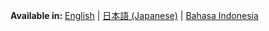 <!-- Language Switcher -->
<div class="language-switcher">
  <p>
    <strong>Available in:</strong>
    <a href="../en/PATH_TO_REPLACE" hreflang="en">English</a> |
    <a href="../jp/PATH_TO_REPLACE" hreflang="ja">日本語 (Japanese)</a> |
    <a href="../id/PATH_TO_REPLACE" hreflang="id">Bahasa Indonesia</a>
  </p>
</div>
<!-- End Language Switcher -->
